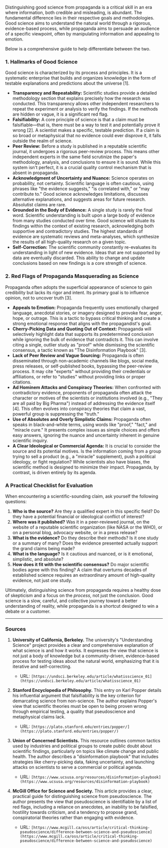 Distinguishing good science from propaganda is a critical skill in an era where information, both credible and misleading, is abundant. The fundamental difference lies in their respective goals and methodologies. Good science aims to understand the natural world through a rigorous, evidence-based process, while propaganda aims to persuade an audience of a specific viewpoint, often by manipulating information and appealing to emotion.

Below is a comprehensive guide to help differentiate between the two.

### 1. Hallmarks of Good Science

Good science is characterized by its process and principles. It is a systematic enterprise that builds and organizes knowledge in the form of testable explanations and predictions about the universe [1].

*   **Transparency and Repeatability:** Scientific studies provide a detailed methodology section that explains precisely how the research was conducted. This transparency allows other independent researchers to repeat the experiment or analysis to verify the findings. If the methods are hidden or vague, it is a significant red flag.
*   **Falsifiability:** A core principle of science is that a claim must be falsifiable—that is, there must be a way to test it and potentially prove it wrong [2]. A scientist makes a specific, testable prediction. If a claim is so broad or metaphysical that no evidence could ever disprove it, it falls outside the realm of science.
*   **Peer Review:** Before a study is published in a reputable scientific journal, it undergoes a rigorous peer-review process. This means other independent experts in the same field scrutinize the paper's methodology, analysis, and conclusions to ensure it is sound. While this system isn't perfect, it is a crucial quality control mechanism that is absent in propaganda.
*   **Acknowledgment of Uncertainty and Nuance:** Science operates on probability, not certainty. Scientific language is often cautious, using phrases like "the evidence suggests," "is correlated with," or "may contribute to." Good science acknowledges limitations, discusses alternative explanations, and suggests areas for future research. Absolutist claims are rare.
*   **Grounded in the Body of Evidence:** A single study is rarely the final word. Scientific understanding is built upon a large body of evidence from many studies conducted over time. Good science will situate its findings within the context of existing research, acknowledging both supportive and contradictory studies. The highest standards of evidence are systematic reviews and meta-analyses, which synthesize the results of all high-quality research on a given topic.
*   **Self-Correction:** The scientific community constantly re-evaluates its understanding in light of new evidence. Ideas that are not supported by data are eventually discarded. This ability to change and update conclusions based on new findings is a core strength of science.

### 2. Red Flags of Propaganda Masquerading as Science

Propaganda often adopts the superficial appearance of science to gain credibility but lacks its rigor and intent. Its primary goal is to influence opinion, not to uncover truth [3].

*   **Appeals to Emotion:** Propaganda frequently uses emotionally charged language, anecdotal stories, or imagery designed to provoke fear, anger, hope, or outrage. This is a tactic to bypass critical thinking and create a strong emotional response that aligns with the propagandist's goal.
*   **Cherry-Picking Data and Quoting Out of Context:** Propaganda will selectively highlight data that supports its predetermined conclusion while ignoring the bulk of evidence that contradicts it. This can involve citing a single, outlier study as "proof" while dismissing the scientific consensus, a tactic known as "The Disinformation Playbook" [3].
*   **Lack of Peer Review and Vague Sourcing:** Propaganda is often disseminated through non-academic channels like blogs, social media, press releases, or self-published books, bypassing the peer-review process. It may cite "experts" without providing their credentials or affiliations, or refer to "studies" without providing links or proper citations.
*   **Ad Hominem Attacks and Conspiracy Theories:** When confronted with contradictory evidence, proponents of propaganda often attack the character or motives of the scientists or institutions involved (e.g., "They are all paid by Big Pharma") instead of addressing the evidence itself [4]. This often evolves into conspiracy theories that claim a vast, powerful group is suppressing the "truth."
*   **Use of Absolutes and Overly Simplistic Claims:** Propaganda often speaks in black-and-white terms, using words like "proof," "fact," and "miracle cure." It presents complex issues as simple choices and offers easy answers, ignoring the nuance and uncertainty inherent in genuine scientific inquiry.
*   **A Clear Ideological or Commercial Agenda:** It is crucial to consider the source and its potential motives. Is the information coming from a group trying to sell a product (e.g., a "miracle" supplement), push a political ideology, or fight regulation? While scientists also have biases, the scientific method is designed to minimize their impact. Propaganda, by contrast, is driven entirely by its agenda.

### A Practical Checklist for Evaluation

When encountering a scientific-sounding claim, ask yourself the following questions:

1.  **Who is the source?** Are they a qualified expert in this specific field? Do they have a potential financial or ideological conflict of interest?
2.  **Where was it published?** Was it in a peer-reviewed journal, on the website of a reputable scientific organization (like NASA or the WHO), or on a personal blog, advocacy website, or in a press release?
3.  **What is the evidence?** Do they describe their methods? Is it one study or a summary of many? Does the evidence presented actually support the grand claims being made?
4.  **What is the language?** Is it cautious and nuanced, or is it emotional, simplistic, and absolute?
5.  **How does it fit with the scientific consensus?** Do major scientific bodies agree with this finding? A claim that overturns decades of established science requires an extraordinary amount of high-quality evidence, not just one study.

Ultimately, distinguishing science from propaganda requires a healthy dose of skepticism and a focus on the *process*, not just the conclusion. Good science is a slow, careful, and collective journey toward a better understanding of reality, while propaganda is a shortcut designed to win a debate or a customer.

---
### Sources

1.  **University of California, Berkeley.** The university's "Understanding Science" project provides a clear and comprehensive explanation of what science is and how it works. It expresses the view that science is not just a body of knowledge but a community-driven, evidence-based process for testing ideas about the natural world, emphasizing that it is iterative and self-correcting.
    *   URL: `[https://undsci.berkeley.edu/article/whatisscience_01](https://undsci.berkeley.edu/article/whatisscience_01)`

2.  **Stanford Encyclopedia of Philosophy.** This entry on Karl Popper details his influential argument that falsifiability is the key criterion for demarcating science from non-science. The author explains Popper's view that scientific theories must be open to being proven wrong through empirical testing, a quality that pseudoscience and metaphysical claims lack.
    *   URL: `[https://plato.stanford.edu/entries/popper/](https://plato.stanford.edu/entries/popper/)`

3.  **Union of Concerned Scientists.** This resource outlines common tactics used by industries and political groups to create public doubt about scientific findings, particularly on topics like climate change and public health. The author describes a "disinformation playbook" that includes strategies like cherry-picking data, faking uncertainty, and launching attacks on scientists to serve a commercial or political agenda.
    *   URL: `[https://www.ucsusa.org/resources/disinformation-playbook](https://www.ucsusa.org/resources/disinformation-playbook)`

4.  **McGill Office for Science and Society.** This article provides a clear, practical guide for distinguishing science from pseudoscience. The author presents the view that pseudoscience is identifiable by a list of red flags, including a reliance on anecdotes, an inability to be falsified, hostility towards criticism, and a tendency to propose grand, conspiratorial theories rather than engaging with evidence.
    *   URL: `[https://www.mcgill.ca/oss/article/critical-thinking-pseudoscience/difference-between-science-and-pseudoscience](https://www.mcgill.ca/oss/article/critical-thinking-pseudoscience/difference-between-science-and-pseudoscience)`